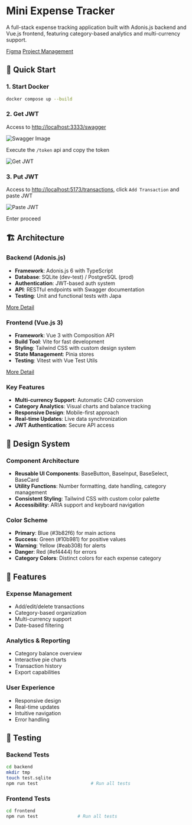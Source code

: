 # Mini Expense Tracker

A full-stack expense tracking application built with Adonis.js backend and Vue.js frontend, featuring category-based analytics and multi-currency support.

[Figma](https://www.figma.com/design/XOXV82VWtKLN2Lj35iiFfm/mini-expense-tracker?node-id=0-1&t=JyTpS47KCMkth2PN-1)
[Project Management](https://github.com/users/jasper-oh/projects/4)

## 🚀 Quick Start

### 1. Start Docker

```bash
docker compose up --build

```

### 2. Get JWT

Access to [http://localhost:3333/swagger](http://localhost:3333/swagger)

![Swagger Image](https://github.com/user-attachments/assets/d087fe56-f576-440e-a253-596e2167a578)

Execute the `/token` api and copy the token

![Get JWT](https://github.com/user-attachments/assets/cb1b0b82-ef1e-4c26-8cbc-e58a14564f27)

### 3. Put JWT

Access to [http://localhost:5173/transactions](http://localhost:5173/transactions), click `Add Transaction` and paste JWT

![Paste JWT](https://github.com/user-attachments/assets/fcf046cb-4b01-43bf-9793-5c1c2c97cd2d)

Enter proceed

## 🏗️ Architecture

### Backend (Adonis.js)

-   **Framework**: Adonis.js 6 with TypeScript
-   **Database**: SQLite (dev-test) / PostgreSQL (prod)
-   **Authentication**: JWT-based auth system
-   **API**: RESTful endpoints with Swagger documentation
-   **Testing**: Unit and functional tests with Japa

[More Detail]()

### Frontend (Vue.js 3)

-   **Framework**: Vue 3 with Composition API
-   **Build Tool**: Vite for fast development
-   **Styling**: Tailwind CSS with custom design system
-   **State Management**: Pinia stores
-   **Testing**: Vitest with Vue Test Utils

[More Detail]()

### Key Features

-   **Multi-currency Support**: Automatic CAD conversion
-   **Category Analytics**: Visual charts and balance tracking
-   **Responsive Design**: Mobile-first approach
-   **Real-time Updates**: Live data synchronization
-   **JWT Authentication**: Secure API access

## 🎨 Design System

### Component Architecture

-   **Reusable UI Components**: BaseButton, BaseInput, BaseSelect, BaseCard
-   **Utility Functions**: Number formatting, date handling, category management
-   **Consistent Styling**: Tailwind CSS with custom color palette
-   **Accessibility**: ARIA support and keyboard navigation

### Color Scheme

-   **Primary**: Blue (#3b82f6) for main actions
-   **Success**: Green (#10b981) for positive values
-   **Warning**: Yellow (#eab308) for alerts
-   **Danger**: Red (#ef4444) for errors
-   **Category Colors**: Distinct colors for each expense category

## 📱 Features

### Expense Management

-   Add/edit/delete transactions
-   Category-based organization
-   Multi-currency support
-   Date-based filtering

### Analytics & Reporting

-   Category balance overview
-   Interactive pie charts
-   Transaction history
-   Export capabilities

### User Experience

-   Responsive design
-   Real-time updates
-   Intuitive navigation
-   Error handling

## 🧪 Testing

### Backend Tests

```bash
cd backend
mkdir tmp
touch test.sqlite
npm run test                    # Run all tests
```

### Frontend Tests

```bash
cd frontend
npm run test               # Run all tests
```
